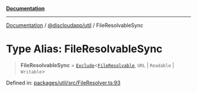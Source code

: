 [**Documentation**](../../../README.md)

***

[Documentation](../../../packages.md) / [@discloudapp/util](../README.md) / FileResolvableSync

# Type Alias: FileResolvableSync

> **FileResolvableSync** = [`Exclude`](https://www.typescriptlang.org/docs/handbook/utility-types.html#excludeuniontype-excludedmembers)\<[`FileResolvable`](FileResolvable.md), `URL` \| `Readable` \| `Writable`\>

Defined in: [packages/util/src/FileResolver.ts:93](https://github.com/discloud/discloud.app/blob/e06d08869d94db25520cbe5fdcc3cdbc242fb0cb/packages/util/src/FileResolver.ts#L93)
